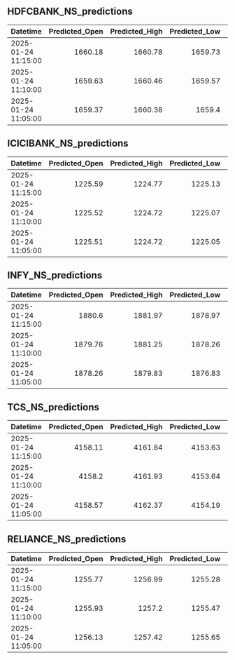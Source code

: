 ## HDFCBANK_NS_predictions
| Datetime            |   Predicted_Open |   Predicted_High |   Predicted_Low |   Predicted_Close |   Predicted_Volume |
|:--------------------|-----------------:|-----------------:|----------------:|------------------:|-------------------:|
| 2025-01-24 11:15:00 |          1660.18 |          1660.78 |         1659.73 |           1660.27 |           106103   |
| 2025-01-24 11:10:00 |          1659.63 |          1660.46 |         1659.57 |           1660.1  |            98357.9 |
| 2025-01-24 11:05:00 |          1659.37 |          1660.38 |         1659.4  |           1660.03 |            96369.7 |

## ICICIBANK_NS_predictions
| Datetime            |   Predicted_Open |   Predicted_High |   Predicted_Low |   Predicted_Close |   Predicted_Volume |
|:--------------------|-----------------:|-----------------:|----------------:|------------------:|-------------------:|
| 2025-01-24 11:15:00 |          1225.59 |          1224.77 |         1225.13 |           1225.29 |            97146.1 |
| 2025-01-24 11:10:00 |          1225.52 |          1224.72 |         1225.07 |           1225.24 |            96369.5 |
| 2025-01-24 11:05:00 |          1225.51 |          1224.72 |         1225.05 |           1225.24 |            96165.8 |

## INFY_NS_predictions
| Datetime            |   Predicted_Open |   Predicted_High |   Predicted_Low |   Predicted_Close |   Predicted_Volume |
|:--------------------|-----------------:|-----------------:|----------------:|------------------:|-------------------:|
| 2025-01-24 11:15:00 |          1880.6  |          1881.97 |         1878.97 |           1879.79 |            44103.1 |
| 2025-01-24 11:10:00 |          1879.76 |          1881.25 |         1878.26 |           1879.04 |            44136.1 |
| 2025-01-24 11:05:00 |          1878.26 |          1879.83 |         1876.83 |           1877.54 |            43049   |

## TCS_NS_predictions
| Datetime            |   Predicted_Open |   Predicted_High |   Predicted_Low |   Predicted_Close |   Predicted_Volume |
|:--------------------|-----------------:|-----------------:|----------------:|------------------:|-------------------:|
| 2025-01-24 11:15:00 |          4158.11 |          4161.84 |         4153.63 |           4157.03 |            16812.6 |
| 2025-01-24 11:10:00 |          4158.2  |          4161.93 |         4153.64 |           4157.16 |            16749.9 |
| 2025-01-24 11:05:00 |          4158.57 |          4162.37 |         4154.19 |           4157.35 |            16942.2 |

## RELIANCE_NS_predictions
| Datetime            |   Predicted_Open |   Predicted_High |   Predicted_Low |   Predicted_Close |   Predicted_Volume |
|:--------------------|-----------------:|-----------------:|----------------:|------------------:|-------------------:|
| 2025-01-24 11:15:00 |          1255.77 |          1256.99 |         1255.28 |           1255.89 |             114141 |
| 2025-01-24 11:10:00 |          1255.93 |          1257.2  |         1255.47 |           1256.1  |             115618 |
| 2025-01-24 11:05:00 |          1256.13 |          1257.42 |         1255.65 |           1256.32 |             117518 |

